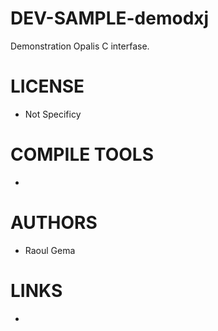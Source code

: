 DEV-SAMPLE-demodxj
==================

Demonstration Opalis C interfase.

LICENSE
===============
* Not Specificy

COMPILE TOOLS
===============
* 
 
AUTHORS
===============
* Raoul Gema

LINKS
===============
* 

